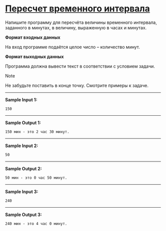 # [Пересчет временного интервала](https://stepik.org/lesson/917014/step/11?unit=922793)
Напишите программу для пересчёта величины временного интервала, заданного в минутах, в величину, выраженную в часах и минутах.

**Формат входных данных**

На вход программе подаётся целое число – количество минут.

**Формат выходных данных**

Программа должна вывести текст в соответствии с условием задачи.

>[!NOTE]
> Не забудьте поставить в конце точку. Смотрите примеры к задаче.

___
**Sample Input 1:**
```
150
```
___
**Sample Output 1:**
```
150 мин - это 2 час 30 минут.
```
___
**Sample Input 2:**
```
50
```
___
**Sample Output 2:**
```
50 мин - это 0 час 50 минут.
```
___
**Sample Input 3:**
```
240
```
___
**Sample Output 3:**
```
240 мин - это 4 час 0 минут.
```